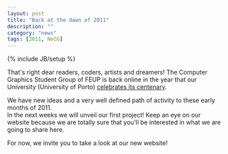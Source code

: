 ```yaml
---
layout: post
title: "Back at the dawn of 2011"
description: ""
category: "news"
tags: [2011, NeCG]
---
```

{% include JB/setup %}

That's right dear readers, coders, artists and dreamers! The Computer Graphics Student Group of FEUP is back online in the year that our University (University of Porto) [celebrates its centenary](http://centenario.up.pt/index.php).

We have new ideas and a very well defined path of activity to these early months of 2011.  
In the next weeks we will unveil our first project! Keep an eye on our website because we are totally sure that you'll be interested in what we are going to share here.

For now, we invite you to take a look at our new website!
